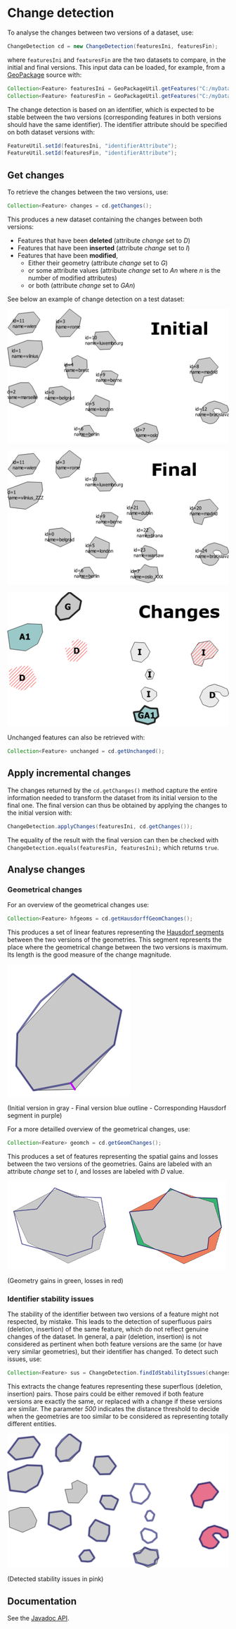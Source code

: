 # Change detection

To analyse the changes between two versions of a dataset, use:

```java
ChangeDetection cd = new ChangeDetection(featuresIni, featuresFin);
```

where `featuresIni` and `featuresFin` are the two datasets to compare, in the initial and final versions. This input data can be loaded, for example, from a [GeoPackage](https://www.geopackage.org/) source with:

```java
Collection<Feature> featuresIni = GeoPackageUtil.getFeatures("C:/myDatasetVersion2015.gpkg");
Collection<Feature> featuresFin = GeoPackageUtil.getFeatures("C:/myDatasetVersion2020.gpkg");
```

The change detection is based on an identifier, which is expected to be stable between the two versions (corresponding features in both versions should have the same identifier). The identifier attribute should be specified on both dataset versions with:

```java
FeatureUtil.setId(featuresIni, "identifierAttribute");
FeatureUtil.setId(featuresFin, "identifierAttribute");
```

## Get changes

To retrieve the changes between the two versions, use:

```java
Collection<Feature> changes = cd.getChanges();
```

This produces a new dataset containing the changes between both versions:
- Features that have been **deleted** (attribute *change* set to *D*)
- Features that have been **inserted** (attribute *change* set to *I*)
- Features that have been **modified**,
    * Either their geometry (attribute *change* set to *G*)
    * or some attribute values (attribute *change* set to *An* where *n* is the number of modified attributes)
    * or both (attribute *change* set to *GAn*)

See below an example of change detection on a test dataset:

<kbd><img src="img/ini.png" /></kbd>

<kbd><img src="img/fin.png" /></kbd>

<kbd><img src="img/changes.png" /></kbd>

Unchanged features can also be retrieved with:

```java
Collection<Feature> unchanged = cd.getUnchanged();
```

## Apply incremental changes

The changes returned by the ``cd.getChanges()`` method capture the entire information needed to transform the dataset from its initial version to the final one. The final version can thus be obtained by applying the changes to the initial version with:

```java
ChangeDetection.applyChanges(featuresIni, cd.getChanges());
```

The equality of the result with the final version can then be checked with ``ChangeDetection.equals(featuresFin, featuresIni);`` which returns ``true``.

## Analyse changes

### Geometrical changes

For an overview of the geometrical changes use: 

```java
Collection<Feature> hfgeoms = cd.getHausdorffGeomChanges();
```

This produces a set of linear features representing the [Hausdorf segments](https://en.wikipedia.org/wiki/Hausdorff_distance) between the two versions of the geometries. This segment represents the place where the geometrical change between the two versions is maximum. Its length is the good measure of the change magnitude.

<kbd><img src="img/hausdorf_segment.png" /></kbd>

(Initial version in gray - Final version blue outline - Corresponding Hausdorf segment in purple)

For a more detailled overview of the geometrical changes, use:

```java
Collection<Feature> geomch = cd.getGeomChanges();
```
This produces a set of features representing the spatial gains and losses between the two versions of the geometries. Gains are labeled with an attribute *change* set to *I*, and losses are labeled with *D* value.

<kbd><img src="img/geomch.png" /></kbd>

(Geometry gains in green, losses in red)

### Identifier stability issues

The stability of the identifier between two versions of a feature might not respected, by mistake. This leads to the detection of superfluous pairs (deletion, insertion) of the same feature, which do not reflect genuine changes of the dataset. In general, a pair (deletion, insertion) is not considered as pertinent when both feature versions are the same (or have very similar geometries), but their identifier has changed. To detect such issues, use:

```java
Collection<Feature> sus = ChangeDetection.findIdStabilityIssues(changes, 500);
```

This extracts the change features representing these superflous (deletion, insertion) pairs. Those pairs could be either removed if both feature versions are exactly the same, or replaced with a change if these versions are similar. The parameter *500* indicates the distance threshold to decide when the geometries are too similar to be considered as representing totally different entities.

<kbd><img src="img/id_stab_issues.png" /></kbd>

(Detected stability issues in pink)

## Documentation

See the [Javadoc API](https://eurostat.github.io/JGiscoTools/src/site/apidocs/eu/europa/ec/eurostat/jgiscotools/changedetection/ChangeDetection.html).
